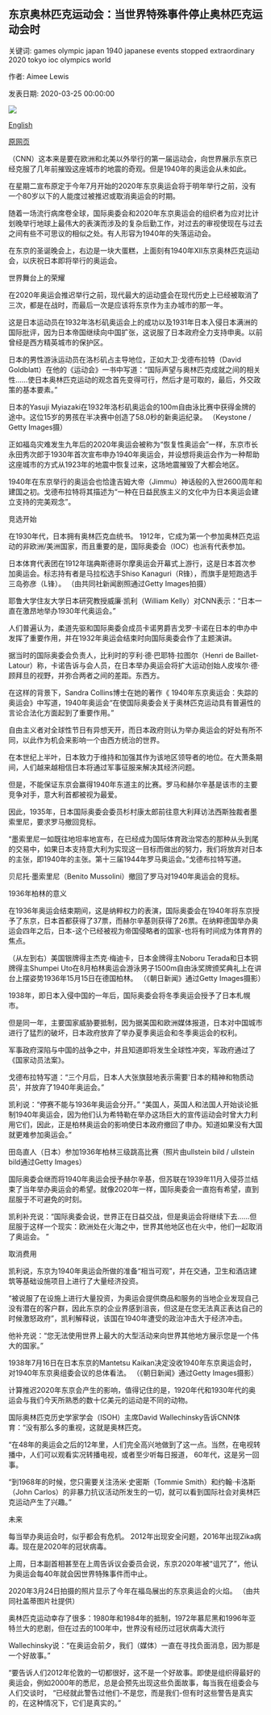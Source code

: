 ## 东京奥林匹克运动会：当世界特殊事件停止奥林匹克运动会时

关键词: games olympic japan 1940 japanese events stopped extraordinary 2020 tokyo ioc olympics world

作者: Aimee Lewis

发表日期: 2020-03-25 00:00:00

![](https://cdn.cnn.com/cnnnext/dam/assets/200324160110-01-lost-olympics-restricted-super-tease.jpg)

[English](Tokyo%20Olympics%3A%20When%20the%20Olympics%20are%20stopped%20by%20extraordinary%20world%20events.md)

[原网页](https://edition.cnn.com/2020/03/25/sport/tokyo-1940-olympics-spt-intl/index.html)

（CNN）这本来是要在欧洲和北美以外举行的第一届运动会，向世界展示东京已经克服了几年前摧毁这座城市的地震的奇观。但是1940年的奥运会从未如此。

在星期二宣布原定于今年7月开始的2020年东京奥运会将于明年举行之前，没有一个80岁以下的人能度过被推迟或取消奥运会的时期。

随着一场流行病席卷全球，国际奥委会和2020年东京奥运会的组织者为应对比计划晚举行地球上最伟大的表演而涉及的复杂后勤工作，对过去的审视使现在与过去之间有些不可思议的相似之处。有人形容为1940年的失落运动会。

在东京的圣诞晚会上，右边是一块大蛋糕，上面刻有1940年XII东京奥林匹克运动会，以庆祝日本即将举行的奥运会。

世界舞台上的荣耀

在2020年奥运会推迟举行之前，现代最大的运动盛会在现代历史上已经被取消了三次，都是在战时，而最后一次是应该将东京作为主办城市的那一年。

这是日本运动员在1932年洛杉矶奥运会上的成功以及1931年日本入侵日本满洲的国际批评，因为日本帝国继续向中国扩张，这说服了日本政府全力支持申奥。以前曾经是西方精英城市的保护区。

日本的男性游泳运动员在洛杉矶占主导地位，正如大卫·戈德布拉特（David Goldblatt）在他的《运动会》一书中写道：“国际声望与奥林匹克成就之间的相关性……使日本奥林匹克运动的观念首先变得可行，然后才是可取的，最后，外交政策的基本要素。”

日本的Yasuji Myiazaki在1932年洛杉矶奥运会的100m自由泳比赛中获得金牌的途中。这位15岁的男孩在半决赛中创造了58.0秒的新奥运纪录。 （Keystone / Getty Images摄）

正如福岛灾难发生九年后的2020年奥运会被称为“恢复性奥运会”一样，东京市长永田秀次郎于1930年首次宣布申办1940年奥运会，并设想将奥运会作为一种帮助这座城市的方式从1923年的地震中恢复过来，这场地震摧毁了大都会地区。

1940年在东京举行的奥运会也恰逢吉姆大帝（Jimmu）神话般的入世2600周年和建国之初。戈德布拉特将其描述为“一种在日益民族主义的文化中为日本奥运会建立支持的完美观念”。

竞选开始

在1930年代，日本拥有奥林匹克血统书。 1912年，它成为第一个参加奥林匹克运动的非欧洲/美洲国家，而且重要的是，国际奥委会（IOC）也派有代表参加。

日本体育代表团在1912年瑞典斯德哥尔摩奥运会开幕式上游行，这是日本首次参加奥运会。标志持有者是马拉松选手Shiso Kanaguri（R锋），而旗手是短跑选手三岛弥彦（L锋）。 （由共同社新闻剧照通过Getty Images拍摄）

耶鲁大学住友大学日本研究教授威廉·凯利（William Kelly）对CNN表示：“日本一直在激昂地举办1930年代奥运会。”

人们普遍认为，柔道先驱和国际奥委会成员卡诺男爵吉戈罗·卡诺在日本的申办中发挥了重要作用，并在1932年奥运会结束时向国际奥委会作了主题演讲。

据当时的国际奥委会负责人，比利时的亨利·德·巴耶特·拉图尔（Henri de Baillet-Latour）称，卡诺告诉与会人员，在日本举办奥运会将扩大运动创始人皮埃尔·德·顾拜旦的视野，并弥合两者之间的差距。东西方。

在这样的背景下，Sandra Collins博士在她的著作《 1940年东京奥运会：失踪的奥运会》中写道，1940年奥运会“在使国际奥委会关于奥林匹克运动具有普遍性的言论合法化方面起到了重要作用。”

自由主义者对全球性节日有异想天开，而日本政府则认为举办奥运会的好处有所不同，以此作为机会来影响一个由西方统治的世界。

在本世纪上半叶，日本致力于维持和加强其作为该地区领导者的地位。在大萧条期间，人们越来越相信日本将通过军事征服来解决其经济问题。

但是，不能保证东京会赢得1940年东道主的比赛。罗马和赫尔辛基是该市的主要竞争对手，意大利首都被视为最爱。

因此，1935年，日本国际奥委会委员杉村康太郎前往意大利拜访法西斯独裁者墨索里尼，要求罗马撤回竞标。

“墨索里尼一如既往地坦率地宣布，在已经成为国际体育政治常态的那种从头到尾的交易中，如果日本支持意大利为实现这一目标而做出的努力，我们将放弃对日本的主张，即1940年的主张。第十三届1944年罗马奥运会。”戈德布拉特写道。

贝尼托·墨索里尼（Benito Mussolini）撤回了罗马对1940年奥运会的竞标。

1936年柏林的意义

在1936年奥运会结束期间，这是纳粹权力的表演，国际奥委会在1940年将东京授予了东京，日本首都获得了37票，而赫尔辛基则获得了26票。在纳粹德国举办奥运会四年之后，日本-这个已经被视为帝国侵略者的国家-也将有时间成为体育界的焦点。

（从左到右）美国银牌得主杰克·梅迪卡，日本金牌得主Noboru Terada和日本铜牌得主Shumpei Uto在8月柏林奥运会游泳男子1500m自由泳奖牌颁奖典礼上在讲台上摆姿势1936年15月15日在德国柏林。 （《朝日新闻》通过Getty Images摄影）

1938年，即日本入侵中国的一年后，国际奥委会将冬季奥运会授予了日本札幌市。

但是同一年，主要国家威胁要抵制，因为据美国和欧洲媒体报道，日本对中国城市进行了猛烈的破坏，日本政府放弃了举办夏季奥运会和冬季奥运会的权利。

军事政府深陷与中国的战争之中，并且知道即将发生全球性冲突，军政府通过了《国家动员法案》。

戈德布拉特写道：“三个月后，日本人大张旗鼓地表示需要'日本的精神和物质动员'，并放弃了1940年奥运会。”

凯利说：“停赛不能与1936年奥运会分开。” “美国人，英国人和法国人开始谈论抵制1940年奥运会，因为他们认为希特勒在举办这场巨大的宣传运动会时曾大力利用它们，因此，正是柏林奥运会的影响使日本政府撤回了申办。知道如果没有大国就更难参加奥运会。”

田岛直人（日本）参加1936年柏林三级跳高比赛（照片由ullstein bild / ullstein bild通过Getty Images）

国际奥委会继而将1940年奥运会授予赫尔辛基，但苏联在1939年11月入侵芬兰结束了当年举办奥运会的希望。就像2020年一样，国际奥委会一直抱有希望，直到屈服于不可避免的时刻。

凯利补充说：“国际奥委会说，世界正在日益交战，但是奥运会将继续下去……但屈服于这样一个现实：欧洲处在火海之中，世界其他地区也在火中，他们一起取消了奥运会。 ”

取消费用

凯利说，东京为1940年奥运会所做的准备“相当可观”，并在交通，卫生和酒店建筑等基础设施项目上进行了大量经济投资。

“被说服了在设施上进行大量投资，为奥运会提供商品和服务的当地企业发现自己没有潜在的客户群，因此东京的企业界感到沮丧，但这是在您无法真正表达自己的时候激怒政府”，凯利解释说，该国在1940年遭受的政治冲击大于经济冲击。

他补充说：“您无法使用世界上最大的大型活动来向世界其他地方展示您是一个伟大的国家。”

1938年7月16日在日本东京的Mantetsu Kaikan决定没收1940年东京奥运会时，对1940年东京奥组委会议的总体看法。 （《朝日新闻》通过Getty Images摄影）

计算推迟2020年东京会产生的影响，值得记住的是，1920年代和1930年代的奥运会与我们今天所熟悉的数十亿美元的运动是不同的动物。

国际奥林匹克历史学家学会（ISOH）主席David Wallechinsky告诉CNN体育：“没有那么多的重视，这就是奥林匹克。

“在48年的奥运会之后的12年里，人们完全高兴地做到了这一点。当然，在电视转播中，人们可以观看实况转播电视，或者至少听每日报道， 60年代，这是另一回事。

“到1968年的时候，您只需要关注汤米·史密斯（Tommie Smith）和约翰·卡洛斯（John Carlos）的非暴力抗议活动所发生的一切，就可以看到国际社会对奥林匹克运动产生了兴趣。”

未来

每当举办奥运会时，似乎都会有危机。 2012年出现安全问题，2016年出现Zika病毒。现在是2020年的冠状病毒。

上周，日本副首相甚至在上周告诉议会委员会说，东京2020年被“诅咒了”，他认为奥运会每40年就会因世界特殊事件而中止。

2020年3月24日拍摄的照片显示了今年在福岛展出的东京奥运会的火焰。 （由共同社盖蒂图片社提供）

奥林匹克运动幸存了很多：1980年和1984年的抵制，1972年慕尼黑和1996年亚特兰大的悲剧，但在过去的100年中，世界没有经历过冠状病毒大流行

Wallechinsky说：“在奥运会前夕，我们（媒体）一直在寻找负面消息，因为那是一个好故事。”

“要告诉人们2012年伦敦的一切都很好，这不是一个好故事。即使是组织得最好的奥运会，例如2000年的悉尼，总是会预先出现这些负面故事，每当我在组委会与人们交谈时， “已经就此警告过他们-不是您，而是我们-但有时这些警告是真实的，在这种情况下，它们是真实的。”